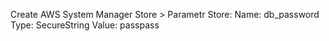 Create AWS System Manager Store > Parametr Store:
Name: db_password
Type: SecureString
Value: passpass